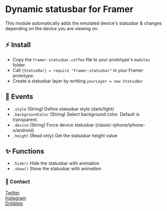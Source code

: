 # Dynamic statusbar for Framer

This module automatically adds the emulated device's statusbar & changes depending on the device you are viewing on.

## :zap: Install

<!-- <a href='https://open.framermodules.com/Dynamic Statusbar'>
    <img alt='Install with Framer Modules'
    src='https://www.framermodules.com/assets/badge@2x.png' width='160' height='40' /></a>

or -->

- Copy the `framer-statusbar.coffee` file to your prototype's `modules` folder.
- Call `{StatusBar} = require "framer-statusbar"` in your Framer prototype.
- Create a statusbar layer by writting `yourLayer = new StatusBar`

## :hammer: Events
- ``.style`` (String) Define statusbar style (dark/light)  
- ``.backgroundColor`` (String) Select background color. Default is transparent.  
- ``.device`` (String) Force device statusbar (classic-iphone/iphone-x/android)  
- ``.height`` (Read only) Get the statusbar height value  

## :sparkles: Functions
- ``.hide()`` Hide the statusbar with animation
- ``.show()`` Show the statusbar with animation

### :love_letter: Contact
[Twitter](https://twitter.com/revealparis)  
[Instagram](https://www.instagram.com/revealparis)  
[Dribbble](https://dribbble.com/revealstudio)  
